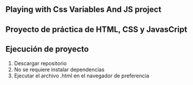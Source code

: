 ## Playing with Css Variables And JS project

## Proyecto de práctica de HTML, CSS y JavasCript

## Ejecución de proyecto

1. Descargar repositorio
2. No se requiere instalar dependencias
3. Ejecutar el archivo .html en el navegador de preferencia
